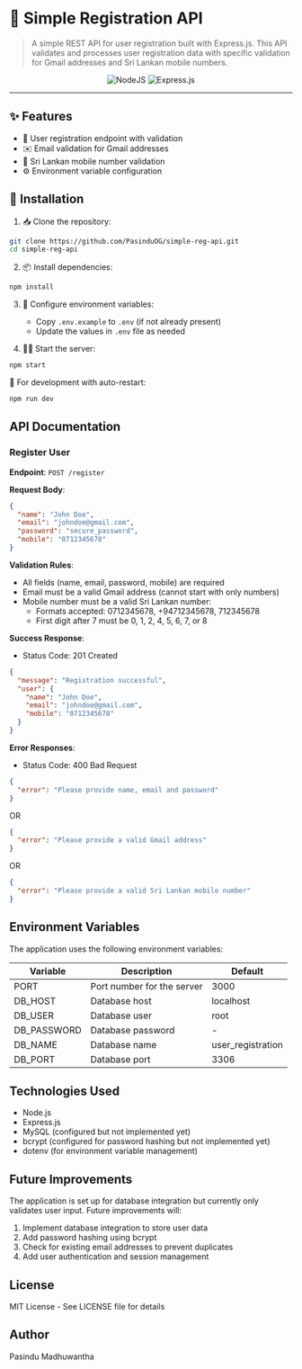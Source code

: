 # 🚀 Simple Registration API

> A simple REST API for user registration built with Express.js. This API validates and processes user registration data with specific validation for Gmail addresses and Sri Lankan mobile numbers.

<div align="center">
  
![NodeJS](https://img.shields.io/badge/node.js-6DA55F?style=for-the-badge&logo=node.js&logoColor=white)
![Express.js](https://img.shields.io/badge/express.js-%23404d59.svg?style=for-the-badge&logo=express&logoColor=%2361DAFB)
<!-- ![MySQL](https://img.shields.io/badge/mysql-%2300f.svg?style=for-the-badge&logo=mysql&logoColor=white) -->

</div>

---

## ✨ Features

- 📝 User registration endpoint with validation
- ✉️ Email validation for Gmail addresses
- 📱 Sri Lankan mobile number validation
- ⚙️ Environment variable configuration

## 🔧 Installation

1. 📥 Clone the repository:
```bash
git clone https://github.com/PasinduOG/simple-reg-api.git
cd simple-reg-api
```

2. 📦 Install dependencies:
```bash
npm install
```

3. 🔑 Configure environment variables:
   - Copy `.env.example` to `.env` (if not already present)
   - Update the values in `.env` file as needed

4. 🏃‍♂️ Start the server:
```bash
npm start
```

🔄 For development with auto-restart:
```bash
npm run dev
```

## API Documentation

### Register User

**Endpoint**: `POST /register`

**Request Body**:
```json
{
  "name": "John Doe",
  "email": "johndoe@gmail.com",
  "password": "secure_password",
  "mobile": "0712345678"
}
```

**Validation Rules**:
- All fields (name, email, password, mobile) are required
- Email must be a valid Gmail address (cannot start with only numbers)
- Mobile number must be a valid Sri Lankan number:
  - Formats accepted: 0712345678, +94712345678, 712345678
  - First digit after 7 must be 0, 1, 2, 4, 5, 6, 7, or 8

**Success Response**:
- Status Code: 201 Created
```json
{
  "message": "Registration successful",
  "user": {
    "name": "John Doe",
    "email": "johndoe@gmail.com",
    "mobile": "0712345678"
  }
}
```

**Error Responses**:
- Status Code: 400 Bad Request
```json
{
  "error": "Please provide name, email and password"
}
```
OR
```json
{
  "error": "Please provide a valid Gmail address"
}
```
OR
```json
{
  "error": "Please provide a valid Sri Lankan mobile number"
}
```

## Environment Variables

The application uses the following environment variables:

| Variable | Description | Default |
|----------|-------------|---------|
| PORT | Port number for the server | 3000 |
| DB_HOST | Database host | localhost |
| DB_USER | Database user | root |
| DB_PASSWORD | Database password | - |
| DB_NAME | Database name | user_registration |
| DB_PORT | Database port | 3306 |

## Technologies Used

- Node.js
- Express.js
- MySQL (configured but not implemented yet)
- bcrypt (configured for password hashing but not implemented yet)
- dotenv (for environment variable management)

## Future Improvements

The application is set up for database integration but currently only validates user input. Future improvements will:

1. Implement database integration to store user data
2. Add password hashing using bcrypt
3. Check for existing email addresses to prevent duplicates
4. Add user authentication and session management

## License

MIT License - See LICENSE file for details

## Author

Pasindu Madhuwantha
